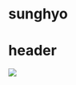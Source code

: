 # sunghyo
# header
<img src="https://capsule-render.vercel.app/api?type=circle&color=darkgreen&height=10&section=header&text=Hello&fontSize=7" />
